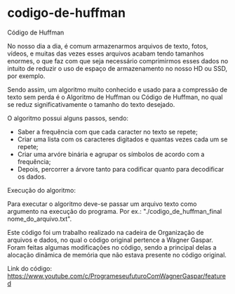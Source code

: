 # codigo-de-huffman
Código de Huffman
	
No nosso dia a dia, é comum armazenarmos arquivos de texto, fotos, vídeos, e muitas das vezes esses arquivos acabam tendo tamanhos enormes, o que faz com que seja necessário comprimirmos esses dados no intuito de reduzir o uso de espaço de armazenamento no nosso HD ou SSD, por exemplo.
	
Sendo assim, um algoritmo muito conhecido e usado para a compressão de texto sem perda é o Algoritmo de Huffman ou Código de Huffman, no qual se reduz significativamente o tamanho do texto desejado.
	
O algoritmo possui alguns passos, sendo:

- Saber a frequência com que cada caracter no texto se repete;
- Criar uma lista com os caracteres digitados e quantas vezes cada um se repete;
- Criar uma arvóre binária e agrupar os símbolos de acordo com a frequência;
- Depois, percorrer
a árvore tanto para codificar quanto para decodificar os dados.

Execução do algoritmo:

Para executar o algoritmo deve-se passar um arquivo texto como argumento na execução do programa.
Por ex.: "./codigo_de_huffman_final nome_do_arquivo.txt".

Este código foi um trabalho realizado na cadeira de Organização de arquivos e dados, no qual o código original pertence a Wagner Gaspar. Foram feitas algumas modificações no código, sendo a principal delas a alocação dinâmica de memória que não estava presente no código original.

Link do código: https://www.youtube.com/c/ProgrameseufuturoComWagnerGaspar/featured
